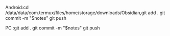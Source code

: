 Android:cd /data/data/com.termux/files/home/storage/downloads/Obsidian,git add .
   git commit -m "$notes"
   git push
    
PC :git add .
   git commit -m "$notes"
   git push
